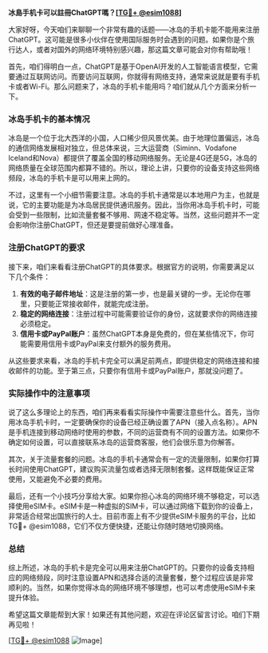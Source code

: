 **冰島手机卡可以註冊ChatGPT嗎？[[TG💪+ @esim1088](https://t.me/s/esim1088)]**

大家好呀，今天咱们来聊聊一个非常有趣的话题——冰岛的手机卡能不能用来注册ChatGPT。这可能是很多小伙伴在使用国际服务时会遇到的问题。如果你是个旅行达人，或者对国外的网络环境特别感兴趣，那这篇文章可能会对你有帮助哦！

首先，咱们得明白一点，ChatGPT是基于OpenAI开发的人工智能语言模型，它需要通过互联网访问。而要访问互联网，你就得有网络支持，通常来说就是要有手机卡或者Wi-Fi。那么问题来了，冰岛的手机卡能用吗？咱们就从几个方面来分析一下。

### 冰岛手机卡的基本情况

冰岛是一个位于北大西洋的小国，人口稀少但风景优美。由于地理位置偏远，冰岛的通信网络发展相对独立，但总体来说，三大运营商（Siminn、Vodafone Iceland和Nova）都提供了覆盖全国的移动网络服务。无论是4G还是5G，冰岛的网络质量在全球范围内都算不错的。所以，理论上讲，只要你的设备支持这些网络频段，冰岛的手机卡是可以用来上网的。

不过，这里有一个小细节需要注意。冰岛的手机卡通常是以本地用户为主，也就是说，它的主要功能是为冰岛居民提供通讯服务。因此，当你用冰岛手机卡时，可能会受到一些限制，比如流量套餐不够用、网速不稳定等。当然，这些问题并不一定会影响你注册ChatGPT，但还是要提前做好心理准备。

### 注册ChatGPT的要求

接下来，咱们来看看注册ChatGPT的具体要求。根据官方的说明，你需要满足以下几个条件：

1. **有效的电子邮件地址**：这是注册的第一步，也是最关键的一步。无论你在哪里，只要能正常接收邮件，就能完成注册。
2. **稳定的网络连接**：注册过程中可能需要验证你的身份，这就要求你的网络连接必须稳定。
3. **信用卡或PayPal账户**：虽然ChatGPT本身是免费的，但在某些情况下，你可能需要用信用卡或PayPal来支付额外的服务费用。

从这些要求来看，冰岛的手机卡完全可以满足前两点，即提供稳定的网络连接和接收邮件的功能。至于第三点，只要你有信用卡或PayPal账户，那就没问题了。

### 实际操作中的注意事项

说了这么多理论上的东西，咱们再来看看实际操作中需要注意些什么。首先，当你用冰岛手机卡时，一定要确保你的设备已经正确设置了APN（接入点名称）。APN是手机连接到移动网络时使用的参数，不同的运营商有不同的设置方法。如果你不确定如何设置，可以直接联系冰岛的运营商客服，他们会很乐意为你解答。

其次，关于流量套餐的问题。冰岛的手机卡通常会有一定的流量限制，如果你打算长时间使用ChatGPT，建议购买流量包或者选择无限制套餐。这样既能保证正常使用，又能避免不必要的费用。

最后，还有一个小技巧分享给大家。如果你担心冰岛的网络环境不够稳定，可以选择使用eSIM卡。eSIM卡是一种虚拟的SIM卡，可以通过网络下载到你的设备上，非常适合经常出国旅行的人士。目前市面上有不少提供eSIM卡服务的平台，比如TG💪+ @esim1088，它们不仅方便快捷，还能让你随时随地切换网络。

### 总结

综上所述，冰岛的手机卡是完全可以用来注册ChatGPT的。只要你的设备支持相应的网络频段，同时注意设置APN和选择合适的流量套餐，整个过程应该是非常顺利的。当然，如果你觉得冰岛的网络环境不够理想，也可以考虑使用eSIM卡来提升体验。

希望这篇文章能帮到大家！如果还有其他问题，欢迎在评论区留言讨论。咱们下期再见啦！

[[TG💪+ @esim1088](https://t.me/s/esim1088) ![Image](https://i.postimg.cc/4NQfJmqS/Snipaste-2025-05-13-00-14-12.png)]